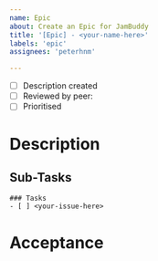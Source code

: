 ```yaml
---
name: Epic
about: Create an Epic for JamBuddy
title: '[Epic] - <your-name-here>'
labels: 'epic'
assignees: 'peterhnm'

---
```


- [ ] Description created
- [ ] Reviewed by peer: <tag-person-here>
- [ ] Prioritised

# Description
<!-- Describe the Epic -->

## Sub-Tasks
<!-- Please list the required features / subtasks for this epic here --> 
```[tasklist]
### Tasks
- [ ] <your-issue-here>
```

# Acceptance
<!-- What is required for this epic to be a success? --> 
